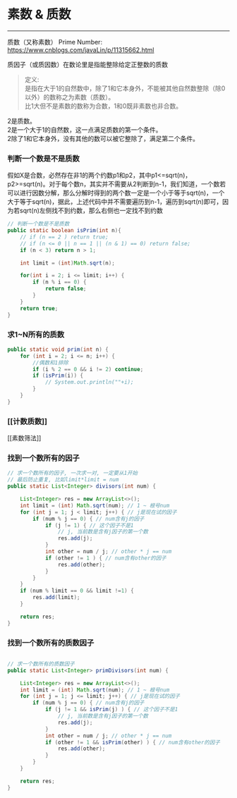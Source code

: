 # 素数 & 质数

---


质数（又称素数） Prime Number:
https://www.cnblogs.com/javaLin/p/11315662.html

质因子（或质因数）在数论里是指能整除给定正整数的质数

>定义:  
是指在大于1的自然数中，除了1和它本身外，不能被其他自然数整除（除0以外）的数称之为素数（质数）。  
比1大但不是素数的数称为合数，1和0既非素数也非合数。

2是质数。  
2是一个大于1的自然数，这一点满足质数的第一个条件。  
2除了1和它本身外，没有其他的数可以被它整除了，满足第二个条件。


### 判断一个数是不是质数

假如X是合数，必然存在非1的两个约数p1和p2，其中p1<=sqrt(n)，p2>=sqrt(n)。对于每个数n，其实并不需要从2判断到n-1，我们知道，一个数若可以进行因数分解，那么分解时得到的两个数一定是一个小于等于sqrt(n)，一个大于等于sqrt(n)，据此，上述代码中并不需要遍历到n-1，遍历到sqrt(n)即可，因为若sqrt(n)左侧找不到约数，那么右侧也一定找不到约数

```java
// 判断一个数是不是质数  
public static boolean isPrim(int n){  
    // if (n == 2 ) return true;  
    // if (n <= 0 || n == 1 || (n & 1) == 0) return false;  
    if (n < 3) return n > 1;  

    int limit = (int)Math.sqrt(n);  

    for(int i = 2; i <= limit; i++) {  
        if (n % i == 0) {  
            return false;  
        }  
    }  
    return true;  
}

```

### 求1~N所有的质数
```java
public static void prim(int n) {
    for (int i = 2; i <= n; i++) {
        //偶数和1排除
        if (i % 2 == 0 && i != 2) continue;
        if (isPrim(i)) {
            // System.out.println(""+i);
        }
    }
}
```

###  [[计数质数]]
[[素数筛法]]

### 找到一个数所有的因子


```java
// 求一个数所有的因子, 一次求一对, 一定要从1开始
// 最后防止重复, 比如limit*limit = num 
public static List<Integer> divisors(int num) {

    List<Integer> res = new ArrayList<>();
    int limit = (int) Math.sqrt(num); // 1 ~ 根号num
    for (int j = 1; j < limit; j++) { // j是现在试的因子
        if (num % j == 0) { // num含有j的因子
            if (j != 1) { // 这个因子不是1
                // j, 当前数是含有j因子的第一个数
                res.add(j);
            }
            int other = num / j; // other * j == num
            if (other != 1 ) { // num含有other的因子
                res.add(other);
            }
        }
    }
    if (num % limit == 0 && limit !=1) {
        res.add(limit);
    }

    return res;
}

```

### 找到一个数所有的质数因子
```java

// 求一个数所有的质数因子
public static List<Integer> primDivisors(int num) {

    List<Integer> res = new ArrayList<>();
    int limit = (int) Math.sqrt(num); // 1 ~ 根号num
    for (int j = 1; j <= limit; j++) { // j是现在试的因子
        if (num % j == 0) { // num含有j的因子
            if (j != 1 && isPrim(j) ) { // 这个因子不是1
                // j, 当前数是含有j因子的第一个数
                res.add(j);
            }
            int other = num / j; // other * j == num
            if (other != 1 && isPrim(other) ) { // num含有other的因子
                res.add(other);
            }
        }
    }

    return res;
}
```